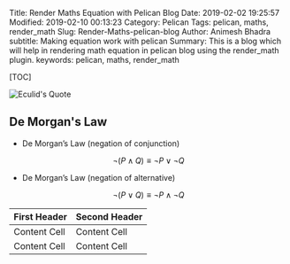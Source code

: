 Title: Render Maths Equation with Pelican Blog
Date: 2019-02-02 19:25:57
Modified: 2019-02-10 00:13:23
Category: Pelican
Tags: pelican, maths, render_math
Slug: Render-Maths-pelican-blog
Author: Animesh Bhadra
subtitle: Making equation work with pelican
Summary: This is a blog which will help in rendering math equation in pelican blog using the render_math plugin.
keywords: pelican, maths, render_math

[TOC]

![Eculid's Quote]({filename}../../../images/discreteMaths/eulid.png "Things which are equal to the same things are also equal to one another.")


## De Morgan's Law ##

* De Morgan’s Law (negation of conjunction)

$$ \neg(P \wedge Q) \equiv \neg P \vee \neg Q $$

* De Morgan’s Law (negation of alternative)

$$ \neg(P \vee Q) \equiv \neg P \wedge \neg Q $$


|First Header  | Second Header|
|------------- | -------------|
|Content Cell  | Content Cell|
|Content Cell  | Content Cell|

